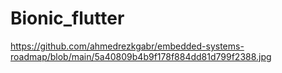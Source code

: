 # Bionic_flutter
https://github.com/ahmedrezkgabr/embedded-systems-roadmap/blob/main/5a40809b4b9f178f884dd81d799f2388.jpg

